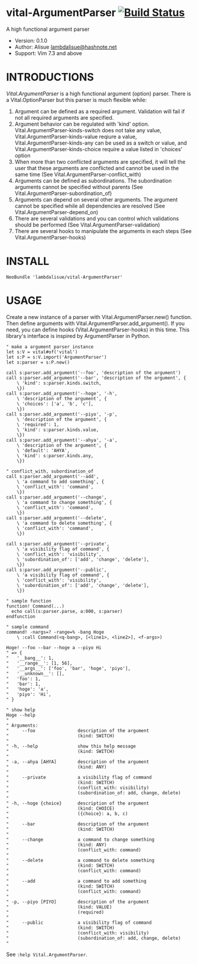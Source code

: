 vital-ArgumentParser  [![Build Status](https://travis-ci.org/lambdalisue/vital-ArgumentParser.svg)](https://travis-ci.org/lambdalisue/vital-ArgumentParser)
==============================================================================
A high functional argument parser

- Version:   0.1.0
- Author:   Alisue <lambdalisue@hashnote.net>
- Support:  Vim 7.3 and above


INTRODUCTIONS
==============================================================================

*Vital.ArgumentParser* is a high functional argument (option) parser.
There is a Vital.OptionParser but this parser is much flexible while:

1. Argument can be defined as a required argument. Validation will fail if not
   all required arguments are specified.
2. Argument behavior can be regulated with 'kind' option.
   Vital.ArgumentParser-kinds-switch does not take any value,
   Vital.ArgumentParser-kinds-value reqiure a value,
   Vital.ArgumentParser-kinds-any can be used as a switch or value, and
   Vital.ArgumentParser-kinds-choice require a value listed in 'choices'
   option
3. When more than two conflicted arguments are specified, it will tell the
   user that these arguments are conflicted and cannot be used in the same
   time (See Vital.ArgumentParser-conflict_with)
4. Arguments can be defined as subordinations. The subordination arguments
   cannot be specified without parents (See
   Vital.ArgumentParser-subordination_of)
5. Arguments can depend on several other arguments. The argument cannot be
   specified while all dependencies are resolved (See
   Vital.ArgumentParser-depend_on)
6. There are several validations and you can control which validations should
   be performed (See Vital.ArgumentParser-validation)
7. There are several hooks to manipulate the arguments in each steps (See
   Vital.ArgumentParser-hooks)


INSTALL
==============================================================================

```vim
NeoBundle 'lambdalisue/vital-ArgumentParser'
```

USAGE
==============================================================================

Create a new instance of a parser with Vital.ArgumentParser.new() function.
Then define arguments with Vital.ArgumentParser.add_argument(). If you need,
you can define hooks (Vital.ArgumentParser-hooks) in this time.
This library's interface is inspired by ArgumentParser in Python.

```vim
" make a argument parser instance
let s:V = vital#of('vital')
let s:P = s:V.import('ArgumentParser')
let s:parser = s:P.new()

call s:parser.add_argument('--foo', 'description of the argument')
call s:parser.add_argument('--bar', 'description of the argument', {
	\ 'kind': s:parser.kinds.switch,
	\})
call s:parser.add_argument('--hoge', '-h',
	\ 'description of the argument', {
	\ 'choices': ['a', 'b', 'c'],
	\})
call s:parser.add_argument('--piyo', '-p',
	\ 'description of the argument', {
	\ 'required': 1,
	\ 'kind': s:parser.kinds.value,
	\})
call s:parser.add_argument('--ahya', '-a',
	\ 'description of the argument', {
	\ 'default': 'AHYA',
	\ 'kind': s:parser.kinds.any,
	\})

" conflict_with, subordination_of
call s:parser.add_argument('--add',
	\ 'a command to add something', {
	\ 'conflict_with': 'command',
	\})
call s:parser.add_argument('--change',
	\ 'a command to change something', {
	\ 'conflict_with': 'command',
	\})
call s:parser.add_argument('--delete',
	\ 'a command to delete something', {
	\ 'conflict_with': 'command',
	\})

call s:parser.add_argument('--private',
	\ 'a visibility flag of command', {
	\ 'conflict_with': 'visibility',
	\ 'subordination_of': ['add', 'change', 'delete'],
	\})
call s:parser.add_argument('--public',
	\ 'a visibility flag of command', {
	\ 'conflict_with': 'visibility',
	\ 'subordination_of': ['add', 'change', 'delete'],
	\})

" sample function
function! Command(...)
  echo call(s:parser.parse, a:000, s:parser)
endfunction

" sample command
command! -nargs=? -range=% -bang Hoge
	\ :call Command(<q-bang>, [<line1>, <line2>], <f-args>)

Hoge! --foo --bar --hoge a --piyo Hi
" => {
"	'__bang__': 1,
"	'__range__': [1, 56],
"	'__args__': ['foo', 'bar', 'hoge', 'piyo'],
"	'__unknown__': [],
"	'foo': 1,
"	'bar': 1,
"	'hoge': 'a',
"	'piyo': 'Hi',
" }

" show help
Hoge --help
"
" Arguments:
"     --foo                description of the argument
"                          (kind: SWITCH)
" 
" -h, --help               show this help message
"                          (kind: SWITCH)
" 
" -a, --ahya [AHYA]        description of the argument
"                          (kind: ANY)
" 
"     --private            a visibility flag of command
"                          (kind: SWITCH)
"                          (conflict_with: visibility)
"                          (subordination_of: add, change, delete)
" 
" -h, --hoge {choice}      description of the argument
"                          (kind: CHOICE)
"                          ({choice}: a, b, c)
" 
"     --bar                description of the argument
"                          (kind: SWITCH)
" 
"     --change             a command to change something
"                          (kind: ANY)
"                          (conflict_with: command)
" 
"     --delete             a command to delete something
"                          (kind: SWITCH)
"                          (conflict_with: command)
" 
"     --add                a command to add something
"                          (kind: SWITCH)
"                          (conflict_with: command)
" 
" -p, --piyo [PIYO]        description of the argument
"                          (kind: VALUE)
"                          (required)
" 
"     --public             a visibility flag of command
"                          (kind: SWITCH)
"                          (conflict_with: visibility)
"                          (subordination_of: add, change, delete)
" 
```


See `:help Vital.ArgumentParser`.
